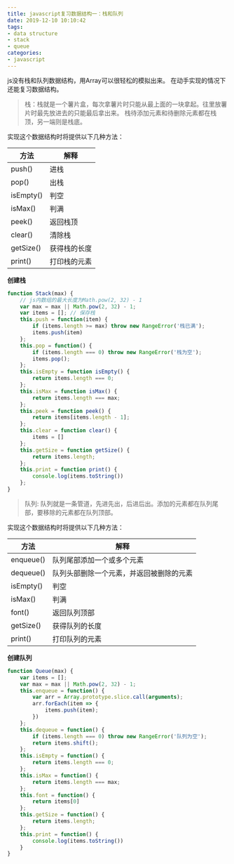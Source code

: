 ```yaml
---
title: javascript复习数据结构一：栈和队列
date: 2019-12-10 10:10:42
tags:
- data structure
- stack
- queue
categories: 
- javascript
---
```


<!--excerpt-->
js没有栈和队列数据结构，用Array可以很轻松的模拟出来。
在动手实现的情况下还能复习数据结构。
<!--more-->
>栈：栈就是一个薯片盒，每次拿薯片时只能从最上面的一块拿起。往里放薯片时最先放进去的只能最后拿出来。
>栈待添加元素和待删除元素都在栈顶，另一端则是栈底。

实现这个数据结构时将提供以下几种方法：

|方法   |解释   |
|--|--|
|push() |进栈   |
|pop()  |出栈   |
|isEmpty() |判空   |
|isMax() |判满   |
|peek() |返回栈顶   |
|clear() |清除栈   |
|getSize() |获得栈的长度   |
|print() |打印栈的元素   |

**创建栈**

````javascript
function Stack(max) {
    // js内数组的最大长度为Math.pow(2, 32) - 1
    var max = max || Math.pow(2, 32) - 1;
    var items = []; // 保存栈
    this.push = function(item) {
        if (items.length >= max) throw new RangeError('栈已满');
        items.push(item)
    };
    this.pop = function() {
        if (items.length === 0) throw new RangeError('栈为空');
        items.pop();
    };
    this.isEmpty = function isEmpty() {
        return items.length === 0;
    };
    this.isMax = function isMax() {
        return items.length === max;
    };
    this.peek = function peek() {
        return items[items.length - 1];
    };
    this.clear = function clear() {
        items = []
    };
    this.getSize = function getSize() {
        return items.length;
    };
    this.print = function print() {
        console.log(items.toString())
    };
}
````

>队列: 队列就是一条管道，先进先出，后进后出。添加的元素都在队列尾部，要移除的元素都在队列顶部。

实现这个数据结构时将提供以下几种方法：

|方法   |解释   |
|--|--|
|enqueue() |队列尾部添加一个或多个元素   |
|dequeue()  |队列头部删除一个元素，并返回被删除的元素   |
|isEmpty() |判空   |
|isMax() |判满   |
|font() |返回队列顶部   |
|getSize() |获得队列的长度   |
|print() |打印队列的元素   |

**创建队列**

````javascript
function Queue(max) {
    var items = [];
    var max = max || Math.pow(2, 32) - 1;
    this.enqueue = function() {
        var arr = Array.prototype.slice.call(arguments);
        arr.forEach(item => {
            items.push(item);
        })
    };
    this.dequeue = function() {
        if (items.length === 0) throw new RangeError('队列为空');
        return items.shift();
    };
    this.isEmpty = function() {
        return items.length === 0;
    };
    this.isMax = function() {
        return items.length === max;
    };
    this.font = function() {
        return items[0]
    };
    this.getSize = function() {
        return items.length;
    };
    this.print = function() {
        console.log(items.toString())
    }
}
````